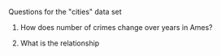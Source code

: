 Questions for the "cities" data set

1. How does number of crimes change over years in Ames?

2. What is the relationship
